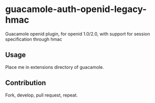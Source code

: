 # guacamole-auth-openid-legacy-hmac
Guacamole openid plugin, for openid 1.0/2.0, with support for session specification through hmac

## Usage
Place me in extensions directory of guacamole.

## Contribution
Fork, develop, pull request, repeat.